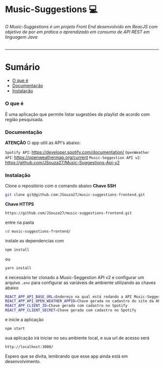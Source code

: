# Music-Suggestions :computer:

###### O Music-Suggestions é um projeto Front End desenvolvido em ReacJS com objetivo de por em prática o aprendizado em consumo de API REST em linguagem Java
---
# Sumário

- [O que é](#o-que-é)
- [Documentação](#documentação)
- [Instalação](#instalação)

### O que é
É uma aplicação que permite listar sugestões de playlist de acordo com região pesquisada.

### Documentação

**ATENÇÃO**
O app utili as API's abaixo:

`Spotify API`: https://developer.spotify.com/documentation/
`OpenWeather API`: https://openweathermap.org/current
`Music-Seggestion API v2`: https://github.com/JSouza27/Music-Suggestions-Api-v2

### Instalação

Clone o repositório com o comando abaixo
**Chave SSH**
```bash
git clone git@github.com:JSouza27/music-suggestions-frontend.git
```
**Chave HTTPS**
```bash
https://github.com/JSouza27/music-suggestions-frontend.git
```

entre na pasta
```bash
cd music-suggestions-frontend/
```

instale as dependencias com
```bash
npm install
```
ou
```bash
yarn install
```
é necessário ter clonado a Music-Seggestion API v2 e configurar um arquivo `.env` para configurar as variáveis de ambiente utilizando as chaves abaixo
```bash
REACT_APP_API_BASE_URL=Endereço na qual está rodando a API Music-Seggestion API v2
REACT_APP_API_OPEN_WEATHER_APPID=Chave gerada no cadastro do site da API
REACT_APP_CLIENT_ID=Chave gerada com cadastro no Spotify
REACT_APP_CLIENT_SECRET=Chave gerada com cadastro no Spotify
```

e inicie a aplicação
```bash
npm start
```

sua aplicação irá iniciar no seu ambiente local, e sua url de acesso será
```bash
http://localhost:3000/
```

Espero que se divita, lembrando que esse app ainda está em desenvolvimento.
